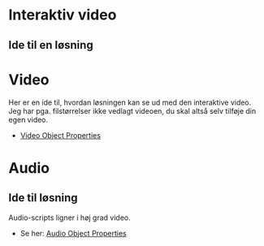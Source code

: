 # Interaktiv video
## Ide til en løsning

# Video

Her er en ide til, hvordan løsningen kan se ud med den interaktive video. Jeg har pga. filstørrelser ikke vedlagt videoen, du skal altså selv tilføje din egen video.

* [Video Object Properties](https://www.w3schools.com/jsref/dom_obj_video.asp)

# Audio
## Ide til løsning

Audio-scripts ligner i høj grad video. 

* Se her: [Audio Object Properties](https://www.w3schools.com/jsref/dom_obj_audio.asp)